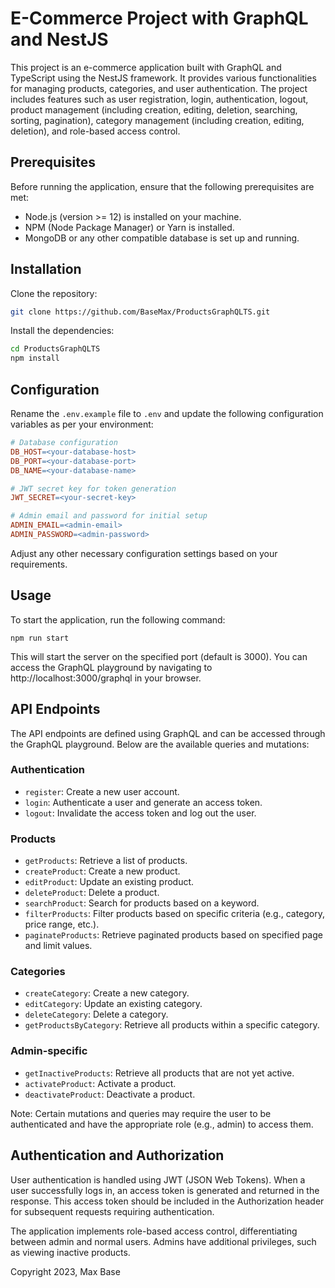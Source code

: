 # E-Commerce Project with GraphQL and NestJS

This project is an e-commerce application built with GraphQL and TypeScript using the NestJS framework. It provides various functionalities for managing products, categories, and user authentication. The project includes features such as user registration, login, authentication, logout, product management (including creation, editing, deletion, searching, sorting, pagination), category management (including creation, editing, deletion), and role-based access control.

## Prerequisites

Before running the application, ensure that the following prerequisites are met:

- Node.js (version >= 12) is installed on your machine.
- NPM (Node Package Manager) or Yarn is installed.
- MongoDB or any other compatible database is set up and running.

## Installation

Clone the repository:
  ```bash
  git clone https://github.com/BaseMax/ProductsGraphQLTS.git
  ```

Install the dependencies:

  ```bash
  cd ProductsGraphQLTS
  npm install
  ```

## Configuration

Rename the `.env.example` file to `.env` and update the following configuration variables as per your environment:
```makefile
# Database configuration
DB_HOST=<your-database-host>
DB_PORT=<your-database-port>
DB_NAME=<your-database-name>

# JWT secret key for token generation
JWT_SECRET=<your-secret-key>

# Admin email and password for initial setup
ADMIN_EMAIL=<admin-email>
ADMIN_PASSWORD=<admin-password>
```

Adjust any other necessary configuration settings based on your requirements.

## Usage
To start the application, run the following command:

```
npm run start
```

This will start the server on the specified port (default is 3000). You can access the GraphQL playground by navigating to http://localhost:3000/graphql in your browser.

## API Endpoints

The API endpoints are defined using GraphQL and can be accessed through the GraphQL playground. Below are the available queries and mutations:

### Authentication

- `register`: Create a new user account.
- `login`: Authenticate a user and generate an access token.
- `logout`: Invalidate the access token and log out the user.

### Products

- `getProducts`: Retrieve a list of products.
- `createProduct`: Create a new product.
- `editProduct`: Update an existing product.
- `deleteProduct`: Delete a product.
- `searchProduct`: Search for products based on a keyword.
- `filterProducts`: Filter products based on specific criteria (e.g., category, price range, etc.).
- `paginateProducts`: Retrieve paginated products based on specified page and limit values.

### Categories

- `createCategory`: Create a new category.
- `editCategory`: Update an existing category.
- `deleteCategory`: Delete a category.
- `getProductsByCategory`: Retrieve all products within a specific category.

### Admin-specific

- `getInactiveProducts`: Retrieve all products that are not yet active.
- `activateProduct`: Activate a product.
- `deactivateProduct`: Deactivate a product.

Note: Certain mutations and queries may require the user to be authenticated and have the appropriate role (e.g., admin) to access them.

## Authentication and Authorization

User authentication is handled using JWT (JSON Web Tokens). When a user successfully logs in, an access token is generated and returned in the response. This access token should be included in the Authorization header for subsequent requests requiring authentication.

The application implements role-based access control, differentiating between admin and normal users. Admins have additional privileges, such as viewing inactive products.

Copyright 2023, Max Base
